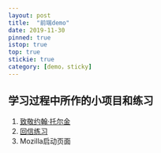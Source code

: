 ```yaml
---
layout: post
title:  "前端demo"
date: 2019-11-30
pinned: true
istop: true
top: true
stickie: true
category: [demo，sticky]
---
```

<html>
<body>
<h2>学习过程中所作的小项目和练习</h2>
<ol>
<li><a href="https://akayi07.github.io/TributePage1/" target="_blank">致敬约翰·托尔金<a></li>
<li><a href="https://akayi07.github.io/Marking-up-a-letter/" target="_blank">回信练习</a></li>
<li><a hrefr="https://akayi07.github.io/Mozilla-splash-page/" target="_blank">Mozilla启动页面</a></li>
<ol>

